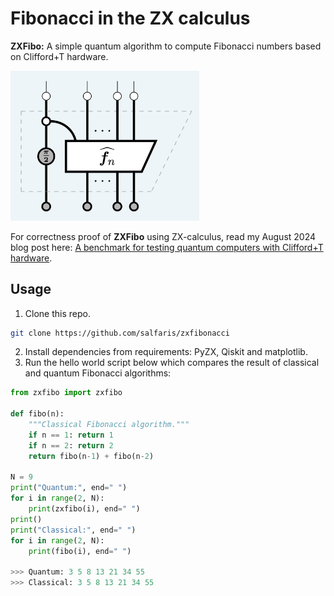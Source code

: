 # Fibonacci in the ZX calculus

**ZXFibo:** A simple quantum algorithm to compute Fibonacci numbers based on Clifford+T hardware.


<img src="./docs/zxfibo.png" width="60%">

For correctness proof of **ZXFibo** using ZX-calculus, read my August 2024 blog post here: [A benchmark for testing quantum computers with Clifford+T hardware](https://salfaris.github.io/posts/2024-08-04-quantum-fibonacci/).

## Usage

1. Clone this repo.
```bash
git clone https://github.com/salfaris/zxfibonacci
```
2. Install dependencies from requirements: PyZX, Qiskit and matplotlib.
3. Run the hello world script below which compares the result of classical and quantum Fibonacci algorithms:

```python
from zxfibo import zxfibo

def fibo(n):
    """Classical Fibonacci algorithm."""
    if n == 1: return 1
    if n == 2: return 2
    return fibo(n-1) + fibo(n-2)

N = 9
print("Quantum:", end=" ")
for i in range(2, N):
    print(zxfibo(i), end=" ")
print()
print("Classical:", end=" ")
for i in range(2, N):
    print(fibo(i), end=" ")

>>> Quantum: 3 5 8 13 21 34 55 
>>> Classical: 3 5 8 13 21 34 55 
```